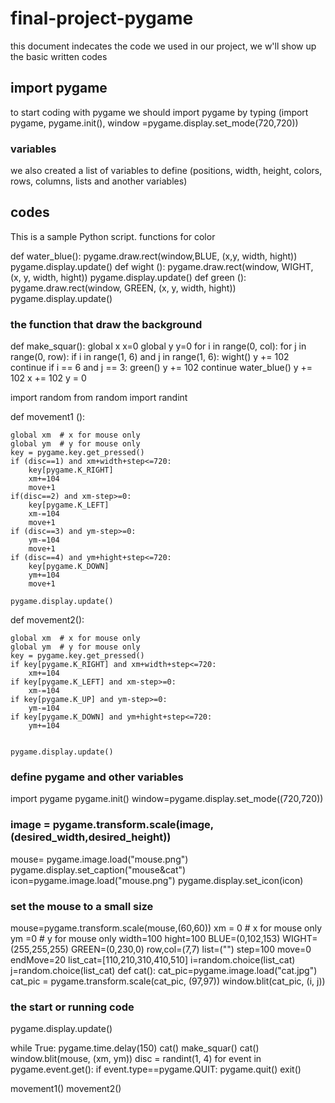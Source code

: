 # final-project-pygame
this document indecates the code we used in our project, we w'll show up the basic written codes
## import pygame
to start coding with pygame we should import pygame by typing (import pygame, pygame.init(), window =pygame.display.set_mode(720,720))
### variables
we also created a list of variables to define (positions, width, height, colors, rows, columns, lists and another variables)
## codes
 This is a sample Python script.
functions for color

def water_blue():
    pygame.draw.rect(window,BLUE, (x,y, width, hight))
    pygame.display.update()
def wight ():
    pygame.draw.rect(window, WIGHT, (x, y, width, hight))
    pygame.display.update()
def green ():
    pygame.draw.rect(window, GREEN, (x, y, width, hight))
    pygame.display.update()
### the function that draw the background
def make_squar():
    global x
    x=0
    global y
    y=0
    for i in range(0, col):
        for j in range(0, row):
            if i in range(1, 6) and j in range(1, 6):
                wight()
                y += 102
                continue
            if i == 6 and j == 3:
                green()
                y += 102
                continue
            water_blue()
            y += 102
        x += 102
        y = 0

import random
from random import randint

def movement1 ():

    global xm  # x for mouse only
    global ym  # y for mouse only
    key = pygame.key.get_pressed()
    if (disc==1) and xm+width+step<=720:
        key[pygame.K_RIGHT]
        xm+=104
        move+1
    if(disc==2) and xm-step>=0:
        key[pygame.K_LEFT]
        xm-=104
        move+1
    if (disc==3) and ym-step>=0:
        ym-=104
        move+1
    if (disc==4) and ym+hight+step<=720:
        key[pygame.K_DOWN]
        ym+=104
        move+1

    pygame.display.update()

def movement2():

    global xm  # x for mouse only
    global ym  # y for mouse only
    key = pygame.key.get_pressed()
    if key[pygame.K_RIGHT] and xm+width+step<=720:
        xm+=104
    if key[pygame.K_LEFT] and xm-step>=0:
        xm-=104
    if key[pygame.K_UP] and ym-step>=0:
        ym-=104
    if key[pygame.K_DOWN] and ym+hight+step<=720:
        ym+=104


    pygame.display.update()

### define pygame and other variables

import pygame
pygame.init()
window=pygame.display.set_mode((720,720))
### image = pygame.transform.scale(image, (desired_width,desired_height))
mouse= pygame.image.load("mouse.png")
pygame.display.set_caption("mouse&cat")
icon=pygame.image.load("mouse.png")
pygame.display.set_icon(icon)
### set the mouse to a small size
mouse=pygame.transform.scale(mouse,(60,60))
xm = 0 # x for mouse only
ym =0 # y for mouse only
width=100
hight=100
BLUE=(0,102,153)
WIGHT=(255,255,255)
GREEN=(0,230,0)
row,col=(7,7)
list=("")
step=100
move=0
endMove=20
list_cat=[110,210,310,410,510]
i=random.choice(list_cat)
j=random.choice(list_cat)
def cat():
    cat_pic=pygame.image.load("cat.jpg")
    cat_pic = pygame.transform.scale(cat_pic, (97,97))
    window.blit(cat_pic, (i, j))
### the start or running code
pygame.display.update()

while True:
 pygame.time.delay(150)
 cat()
 make_squar()
 cat()
 window.blit(mouse, (xm, ym))
 disc = randint(1, 4)
 for event in pygame.event.get():
    if event.type==pygame.QUIT:
        pygame.quit()
        exit()

 movement1()
 movement2()











